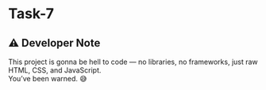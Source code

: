 # Task-7
## ⚠️ Developer Note

This project is gonna be hell to code — no libraries, no frameworks, just raw HTML, CSS, and JavaScript.  
You’ve been warned. 😅
